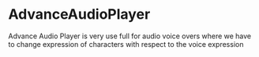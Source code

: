 # AdvanceAudioPlayer
Advance Audio Player is very use full for audio voice overs where we have to change expression of characters with respect to the voice expression
